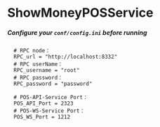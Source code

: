 # ShowMoneyPOSService

##### Configure your `conf/config.ini` before running
```
  # RPC node：
  RPC_url = "http://localhost:8332"
  # RPC userName：
  RPC_username = "root"
  # RPC password：
  RPC_password = "password"

  # POS-API-Service Port：
  POS_API_Port = 2323
  # POS-WS-Service Port：
  POS_WS_Port = 1212
```
